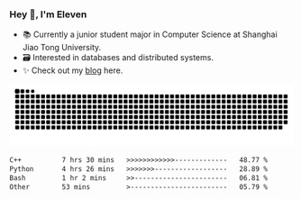 ### Hey 👋, I'm Eleven

- 📚 Currently a junior student major in Computer Science at Shanghai Jiao Tong University.
- 🗃️ Interested in databases and distributed systems.
- ✨ Check out my [blog](https://el-even-11.github.io/Blog/) here.

![github contribution grid snake animation](https://raw.githubusercontent.com/El-even-11/El-even-11/output/github-contribution-grid-snake.svg)

<!--START_SECTION:waka-->

```text
C++          7 hrs 30 mins   >>>>>>>>>>>>-------------   48.77 %
Python       4 hrs 26 mins   >>>>>>>------------------   28.89 %
Bash         1 hr 2 mins     >>-----------------------   06.81 %
Other        53 mins         >------------------------   05.79 %
```

<!--END_SECTION:waka-->

